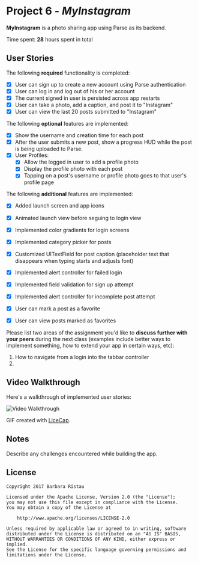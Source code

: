 # Project 6 - *MyInstagram*

**MyInstagram** is a photo sharing app using Parse as its backend.

Time spent: **28** hours spent in total

## User Stories

The following **required** functionality is completed:

- [X] User can sign up to create a new account using Parse authentication
- [X] User can log in and log out of his or her account
- [X] The current signed in user is persisted across app restarts
- [X] User can take a photo, add a caption, and post it to "Instagram"
- [X] User can view the last 20 posts submitted to "Instagram"

The following **optional** features are implemented:

- [X] Show the username and creation time for each post
- [X] After the user submits a new post, show a progress HUD while the post is being uploaded to Parse.
- [X] User Profiles:
   - [X] Allow the logged in user to add a profile photo
   - [X] Display the profile photo with each post
   - [X] Tapping on a post's username or profile photo goes to that user's profile page

The following **additional** features are implemented:

- [X] Added launch screen and app icons
- [X] Animated launch view before seguing to login view
- [X] Implemented color gradients for login screens 
- [X] Implemented category picker for posts
- [X] Customized UITextField for post caption (placeholder text that disappears when typing starts and adjusts font)
- [X] Implemented alert controller for failed login
- [X] Implemented field validation for sign up attempt
- [X] Implemented alert controller for incomplete post attempt
- [X] User can mark a post as a favorite 
- [X] User can view posts marked as favorites 



Please list two areas of the assignment you'd like to **discuss further with your peers** during the next class (examples include better ways to implement something, how to extend your app in certain ways, etc):

1. How to navigate from a login into the tabbar controller 
2. 

## Video Walkthrough 

Here's a walkthrough of implemented user stories:

<img src='http://i.imgur.com/dwJo7kf.gif' title='Video Walkthrough' width='' alt='Video Walkthrough' />

GIF created with [LiceCap](http://www.cockos.com/licecap/).

## Notes

Describe any challenges encountered while building the app.

## License

    Copyright 2017 Barbara Ristau

    Licensed under the Apache License, Version 2.0 (the "License");
    you may not use this file except in compliance with the License.
    You may obtain a copy of the License at

        http://www.apache.org/licenses/LICENSE-2.0

    Unless required by applicable law or agreed to in writing, software
    distributed under the License is distributed on an "AS IS" BASIS,
    WITHOUT WARRANTIES OR CONDITIONS OF ANY KIND, either express or implied.
    See the License for the specific language governing permissions and
    limitations under the License.
